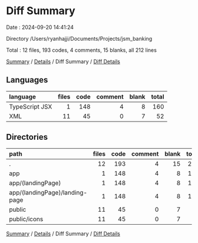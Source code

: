 # Diff Summary

Date : 2024-09-20 14:41:24

Directory /Users/ryanhajji/Documents/Projects/jsm_banking

Total : 12 files,  193 codes, 4 comments, 15 blanks, all 212 lines

[Summary](results.md) / [Details](details.md) / Diff Summary / [Diff Details](diff-details.md)

## Languages
| language | files | code | comment | blank | total |
| :--- | ---: | ---: | ---: | ---: | ---: |
| TypeScript JSX | 1 | 148 | 4 | 8 | 160 |
| XML | 11 | 45 | 0 | 7 | 52 |

## Directories
| path | files | code | comment | blank | total |
| :--- | ---: | ---: | ---: | ---: | ---: |
| . | 12 | 193 | 4 | 15 | 212 |
| app | 1 | 148 | 4 | 8 | 160 |
| app/(landingPage) | 1 | 148 | 4 | 8 | 160 |
| app/(landingPage)/landing-page | 1 | 148 | 4 | 8 | 160 |
| public | 11 | 45 | 0 | 7 | 52 |
| public/icons | 11 | 45 | 0 | 7 | 52 |

[Summary](results.md) / [Details](details.md) / Diff Summary / [Diff Details](diff-details.md)